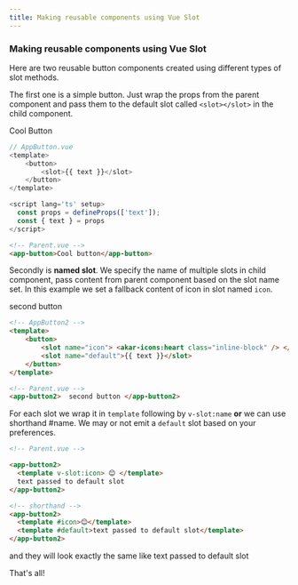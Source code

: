 ```yaml
---
title: Making reusable components using Vue Slot
---
```


<div class="text-center mb-8">
  <!-- You can use Vue components inside markdown -->
  <carbon-dicom-overlay class="text-4xl -mb-6 m-auto" />
  <h3>Making reusable components using Vue Slot</h3> 

</div>


Here are two reusable button components created using different types of slot methods. 

The first one is a simple button. Just wrap the props from the parent component and pass them to the default slot called `<slot></slot>` in the child component.

<div class="w-full text-center">
<app-button>Cool Button</app-button>
</div>

```js
// AppButton.vue
<template>
    <button>
        <slot>{{ text }}</slot>
    </button>
</template>

<script lang='ts' setup>
  const props = defineProps(['text']);
  const { text } = props
</script>
```


```html
<!-- Parent.vue -->
<app-button>Cool button</app-button>
```

Secondly is **named slot**. We specify the name of multiple slots in child component, pass content from parent component based on the slot name set. In this example we set a fallback content of icon in slot named `icon`.
<div class="w-full text-center">
<app-button2>
  second button
</app-button2>
</div>


```html
<!-- AppButton2 -->
<template>
    <button>
        <slot name="icon"> <akar-icons:heart class="inline-block" /> </slot>
        <slot name="default">{{ text }}</slot>
    </button>
</template>
```

 
```html
<!-- Parent.vue -->
<app-button2>  second button </app-button2>
```

For each slot we wrap it in `template` following by `v-slot:name` **or** we can use shorthand #name. We may or not emit a `default` slot based on your preferences.

```html
<!-- Parent.vue -->

<app-button2>
  <template v-slot:icon> 😊 </template>
  text passed to default slot
</app-button2>

<!-- shorthand -->
<app-button2>
  <template #icon>😊</template>
  <template #default>text passed to default slot</template>
</app-button2>
```

and they will look exactly the same like  <app-button2><template v-slot:icon> 😊 </template> text passed to default slot </app-button2>

That's all! 